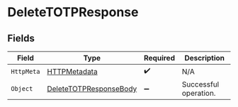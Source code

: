 # DeleteTOTPResponse


## Fields

| Field                                                                       | Type                                                                        | Required                                                                    | Description                                                                 |
| --------------------------------------------------------------------------- | --------------------------------------------------------------------------- | --------------------------------------------------------------------------- | --------------------------------------------------------------------------- |
| `HttpMeta`                                                                  | [HTTPMetadata](../../Models/Components/HTTPMetadata.md)                     | :heavy_check_mark:                                                          | N/A                                                                         |
| `Object`                                                                    | [DeleteTOTPResponseBody](../../Models/Operations/DeleteTOTPResponseBody.md) | :heavy_minus_sign:                                                          | Successful operation.                                                       |